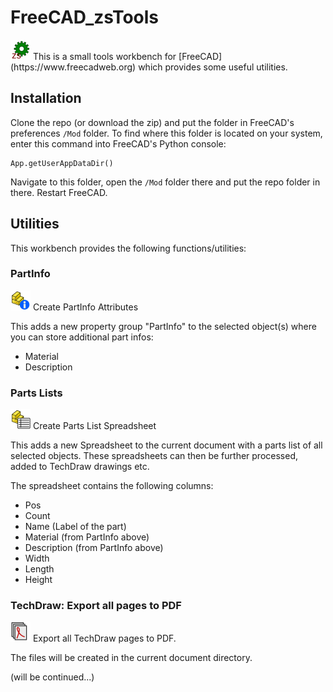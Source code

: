 # FreeCAD_zsTools
<img src="./Resources/icons/zsToolsWorkbench.svg" width="32" height="32">
This is a small tools workbench for [FreeCAD](https://www.freecadweb.org) which provides some useful utilities.

## Installation
Clone the repo (or download the zip) and put the folder in FreeCAD's preferences `/Mod` folder.
To find where this folder is located on your system, enter this command into FreeCAD's Python console:

    App.getUserAppDataDir()

Navigate to this folder, open the `/Mod` folder there and put the repo folder in there. Restart FreeCAD.


## Utilities
This workbench provides the following functions/utilities:

### PartInfo
<img src="./Resources/icons/PartInfo.svg" width="32" height="32">
Create PartInfo Attributes

This adds a new property group "PartInfo" to the selected object(s) where you can store additional part infos:

- Material
- Description

### Parts Lists
<img src="./Resources/icons/PartsList.svg" width="32" height="32">
Create Parts List Spreadsheet

This adds a new Spreadsheet to the current document with a parts list of all selected objects. These spreadsheets can then be further processed, added to TechDraw drawings etc.

The spreadsheet contains the following columns:

- Pos
- Count
- Name (Label of the part)
- Material (from PartInfo above)
- Description (from PartInfo above)
- Width
- Length
- Height

### TechDraw: Export all pages to PDF
<img src="./Resources/icons/ExportAllPagesPDF.svg" width="32" height="32">
Export all TechDraw pages to PDF.

The files will be created in the current document directory.  



(will be continued...)
